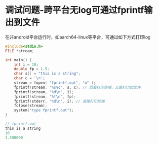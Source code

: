 # 调试问题-跨平台无log可通过fprintf输出到文件

在非android平台运行时，如aarch64-linux等平台，可通过如下方式打印log

```c
#include<stdio.h>
FILE *stream;

int main() {
    int i = 10;
    double fp = 1.5;
    char s[] = "this is a string";
    char c = '\n';
    stream = fopen( "fprintf.out", "w" );
    fprintf(stream, "%s%c", s, c); // 既会打印终端，又会打印到文件
    fprintf(stream, "%d\n", i);
    fprintf(stream, "%f\n", fp);
    fprintf(stderr, "%d\n", i); // 直接打印终端
    fclose(stream);
    system("type fprintf.out");
}

// fprintf.out
this is a string
10
1.500000
```

